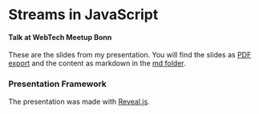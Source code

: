 # Streams in JavaScript

#### Talk at WebTech Meetup Bonn

These are the slides from my presentation. You will find the slides as [PDF export](slides.pdf) and the content as
markdown in the [md folder](./md).

### Presentation Framework

The presentation was made with [Reveal.js](http://lab.hakim.se/reveal-js/).
